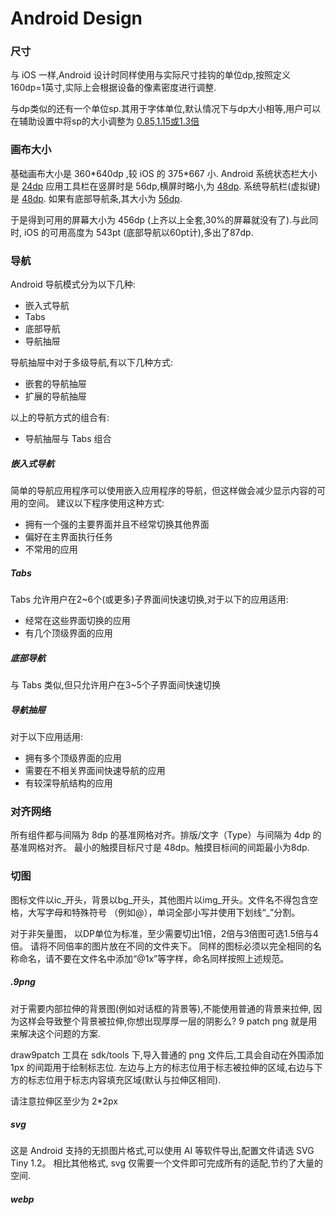 # Android Design

### 尺寸
与 iOS 一样,Android 设计时同样使用与实际尺寸挂钩的单位dp,按照定义 160dp=1英寸,实际上会根据设备的像素密度进行调整.

与dp类似的还有一个单位sp.其用于字体单位,默认情况下与dp大小相等,用户可以在辅助设置中将sp的大小调整为 [0.85,1.15或1.3倍](http://silight.hatenablog.jp/entry/2014/04/17/010132)


### 画布大小

基础画布大小是 360\*640dp ,较 iOS 的 375\*667 小.
Android 系统状态栏大小是 [24dp](https://material.google.com/layout/structure.html#structure-system-bars)
应用工具栏在竖屏时是 56dp,横屏时略小,为 [48dp](https://material.google.com/layout/structure.html#structure-app-bar).
系统导航栏(虚拟键)是 [48dp](https://material.google.com/layout/structure.html#structure-system-bars).
如果有底部导航条,其大小为  [56dp](https://material.google.com/components/bottom-navigation.html).

于是得到可用的屏幕大小为 456dp (上齐以上全套,30%的屏幕就没有了).与此同时, iOS 的可用高度为 543pt (底部导航以60pt计),多出了87dp.

### 导航
Android 导航模式分为以下几种:

- 嵌入式导航
- Tabs
- 底部导航
- 导航抽屉

导航抽屉中对于多级导航,有以下几种方式:

- 嵌套的导航抽屉
- 扩展的导航抽屉

以上的导航方式的组合有:

- 导航抽屉与 Tabs 组合

##### 嵌入式导航
简单的导航应用程序可以使用嵌入应用程序的导航，但这样做会减少显示内容的可用的空间。
建议以下程序使用这种方式:

- 拥有一个强的主要界面并且不经常切换其他界面
- 偏好在主界面执行任务
- 不常用的应用

##### Tabs
Tabs 允许用户在2~6个(或更多)子界面间快速切换,对于以下的应用适用:

- 经常在这些界面切换的应用
- 有几个顶级界面的应用

##### 底部导航
与 Tabs 类似,但只允许用户在3~5个子界面间快速切换

##### 导航抽屉
对于以下应用适用:

- 拥有多个顶级界面的应用
- 需要在不相关界面间快速导航的应用
- 有较深导航结构的应用

### 对齐网络
所有组件都与间隔为 8dp 的基准网格对齐。排版/文字（Type）与间隔为 4dp 的基准网格对齐。
最小的触摸目标尺寸是 48dp。触摸目标间的间距最小为8dp.

### 切图
图标文件以ic\_开头，背景以bg\_开头，其他图片以img\_开头。文件名不得包含空格，大写字母和特殊符号
（例如@），单词全部小写并使用下划线“\_”分割。

对于非矢量图，
以DP单位为标准，至少需要切出1倍，2倍与3倍图可选1.5倍与4倍。
请将不同倍率的图片放在不同的文件夹下。 
同样的图标必须以完全相同的名称命名，请不要在文件名中添加“@1x”等字样，命名同样按照上述规范。
##### .9png
对于需要内部拉伸的背景图(例如对话框的背景等),不能使用普通的背景来拉伸,
因为这样会导致整个背景被拉伸,你想出现厚厚一层的阴影么?
9 patch png 就是用来解决这个问题的方案.

draw9patch 工具在 sdk/tools 下,导入普通的 png 文件后,工具会自动在外围添加 1px 的间距用于绘制标志位.
左边与上方的标志位用于标志被拉伸的区域,右边与下方的标志位用于标志内容填充区域(默认与拉伸区相同).

请注意拉伸区至少为 2*2px

##### svg
这是 Android 支持的无损图片格式,可以使用 AI 等软件导出,配置文件请选 SVG Tiny 1.2。
相比其他格式, svg 仅需要一个文件即可完成所有的适配,节约了大量的空间.

##### webp

